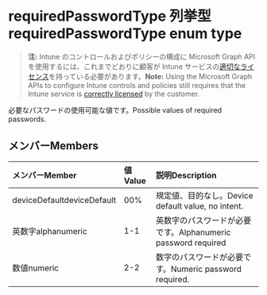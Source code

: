 # <a name="requiredpasswordtype-enum-type"></a><span data-ttu-id="6c92d-101">requiredPasswordType 列挙型</span><span class="sxs-lookup"><span data-stu-id="6c92d-101">requiredPasswordType enum type</span></span>

> <span data-ttu-id="6c92d-102">**注:** Intune のコントロールおよびポリシーの構成に Microsoft Graph API を使用するには、これまでどおりに顧客が Intune サービスの[適切なライセンス](https://go.microsoft.com/fwlink/?linkid=839381)を持っている必要があります。</span><span class="sxs-lookup"><span data-stu-id="6c92d-102">**Note:** Using the Microsoft Graph APIs to configure Intune controls and policies still requires that the Intune service is [correctly licensed](https://go.microsoft.com/fwlink/?linkid=839381) by the customer.</span></span>

<span data-ttu-id="6c92d-103">必要なパスワードの使用可能な値です。</span><span class="sxs-lookup"><span data-stu-id="6c92d-103">Possible values of required passwords.</span></span>
## <a name="members"></a><span data-ttu-id="6c92d-104">メンバー</span><span class="sxs-lookup"><span data-stu-id="6c92d-104">Members</span></span>
|<span data-ttu-id="6c92d-105">メンバー</span><span class="sxs-lookup"><span data-stu-id="6c92d-105">Member</span></span>|<span data-ttu-id="6c92d-106">値</span><span class="sxs-lookup"><span data-stu-id="6c92d-106">Value</span></span>|<span data-ttu-id="6c92d-107">説明</span><span class="sxs-lookup"><span data-stu-id="6c92d-107">Description</span></span>|
|:---|:---|:---|
|<span data-ttu-id="6c92d-108">deviceDefault</span><span class="sxs-lookup"><span data-stu-id="6c92d-108">deviceDefault</span></span>|<span data-ttu-id="6c92d-109">0</span><span class="sxs-lookup"><span data-stu-id="6c92d-109">0%</span></span>|<span data-ttu-id="6c92d-110">規定値、目的なし。</span><span class="sxs-lookup"><span data-stu-id="6c92d-110">Device default value, no intent.</span></span>|
|<span data-ttu-id="6c92d-111">英数字</span><span class="sxs-lookup"><span data-stu-id="6c92d-111">alphanumeric</span></span>|<span data-ttu-id="6c92d-112">1</span><span class="sxs-lookup"><span data-stu-id="6c92d-112">-1</span></span>|<span data-ttu-id="6c92d-113">英数字のパスワードが必要です。</span><span class="sxs-lookup"><span data-stu-id="6c92d-113">Alphanumeric password required</span></span>|
|<span data-ttu-id="6c92d-114">数値</span><span class="sxs-lookup"><span data-stu-id="6c92d-114">numeric</span></span>|<span data-ttu-id="6c92d-115">2</span><span class="sxs-lookup"><span data-stu-id="6c92d-115">-2</span></span>|<span data-ttu-id="6c92d-116">数字のパスワードが必要です。</span><span class="sxs-lookup"><span data-stu-id="6c92d-116">Numeric password required.</span></span>|








